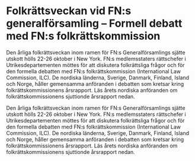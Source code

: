 # Folkrättsveckan vid FN:s generalförsamling – Formell debatt med FN:s folkrättskommission

Den årliga folkrättsveckan inom ramen för FN:s Generalförsamlings sjätte utskott hölls 22-26 oktober i New York. FN:s medlemsstaters rättschefer i Utrikesdepartementen möttes för att diskutera folkrättsliga frågor och för den formella debatten med FN:s folkrättskommission (International Law Commission, ILC). De nordiska länderna, Sverige, Danmark, Finland, Island och Norge, håller gemensamma anföranden i debatten som kretsar kring folkrättskommissionens årsrapport. Läs årets nordiska anföranden om folkrättskommissionens sjuttionde årsrapport nedan.

Den årliga folkrättsveckan inom ramen för FN:s Generalförsamlings sjätte utskott hölls 22-26 oktober i New York. FN:s medlemsstaters rättschefer i Utrikesdepartementen möttes för att diskutera folkrättsliga frågor och för den formella debatten med FN:s folkrättskommission (International Law Commission, ILC). De nordiska länderna, Sverige, Danmark, Finland, Island och Norge, håller gemensamma anföranden i debatten som kretsar kring folkrättskommissionens årsrapport. Läs årets nordiska anföranden om folkrättskommissionens sjuttionde årsrapport nedan.
